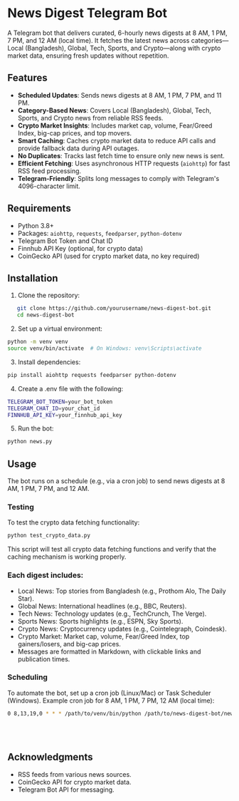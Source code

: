 # News Digest Telegram Bot

A Telegram bot that delivers curated, 6-hourly news digests at 8 AM, 1 PM, 7 PM, and 12 AM (local time). It fetches the latest news across categories—Local (Bangladesh), Global, Tech, Sports, and Crypto—along with crypto market data, ensuring fresh updates without repetition.

## Features
- **Scheduled Updates**: Sends news digests at 8 AM, 1 PM, 7 PM, and 11 PM.
- **Category-Based News**: Covers Local (Bangladesh), Global, Tech, Sports, and Crypto news from reliable RSS feeds.
- **Crypto Market Insights**: Includes market cap, volume, Fear/Greed Index, big-cap prices, and top movers.
- **Smart Caching**: Caches crypto market data to reduce API calls and provide fallback data during API outages.
- **No Duplicates**: Tracks last fetch time to ensure only new news is sent.
- **Efficient Fetching**: Uses asynchronous HTTP requests (`aiohttp`) for fast RSS feed processing.
- **Telegram-Friendly**: Splits long messages to comply with Telegram's 4096-character limit.

## Requirements
- Python 3.8+
- Packages: `aiohttp`, `requests`, `feedparser`, `python-dotenv`
- Telegram Bot Token and Chat ID
- Finnhub API Key (optional, for crypto data)
- CoinGecko API (used for crypto market data, no key required)

## Installation
1. Clone the repository:
```bash
   git clone https://github.com/yourusername/news-digest-bot.git
   cd news-digest-bot
```

2. Set up a virtual environment:
```bash
python -m venv venv
source venv/bin/activate  # On Windows: venv\Scripts\activate
```

3. Install dependencies:
```bash
pip install aiohttp requests feedparser python-dotenv
```

4. Create a .env file with the following:
```bash
TELEGRAM_BOT_TOKEN=your_bot_token
TELEGRAM_CHAT_ID=your_chat_id
FINNHUB_API_KEY=your_finnhub_api_key
```

5. Run the bot:
```bash
python news.py
```

## Usage
The bot runs on a schedule (e.g., via a cron job) to send news digests at 8 AM, 1 PM, 7 PM, and 12 AM.

### Testing
To test the crypto data fetching functionality:

```bash
python test_crypto_data.py
```

This script will test all crypto data fetching functions and verify that the caching mechanism is working properly.

### Each digest includes:
- Local News: Top stories from Bangladesh (e.g., Prothom Alo, The Daily Star).
- Global News: International headlines (e.g., BBC, Reuters).
- Tech News: Technology updates (e.g., TechCrunch, The Verge).
- Sports News: Sports highlights (e.g., ESPN, Sky Sports).
- Crypto News: Cryptocurrency updates (e.g., Cointelegraph, Coindesk).
- Crypto Market: Market cap, volume, Fear/Greed Index, top gainers/losers, and big-cap prices.
- Messages are formatted in Markdown, with clickable links and publication times.

### Scheduling
To automate the bot, set up a cron job (Linux/Mac) or Task Scheduler (Windows). Example cron job for 8 AM, 1 PM, 7 PM, 12 AM (local time):

```bash
0 8,13,19,0 * * * /path/to/venv/bin/python /path/to/news-digest-bot/news.py
```
<br></br>
## Acknowledgments
- RSS feeds from various news sources.
- CoinGecko API for crypto market data.
- Telegram Bot API for messaging.